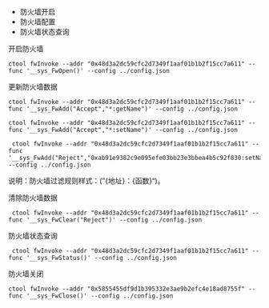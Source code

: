 + 防火墙开启
+ 防火墙配置
+ 防火墙状态查询

开启防火墙

```shell
ctool fwInvoke --addr "0x48d3a2dc59cfc2d7349f1aaf01b1b2f15cc7a611" --func '__sys_FwOpen()' --config ../config.json 
```



更新防火墙数据

```shell
ctool fwInvoke --addr "0x48d3a2dc59cfc2d7349f1aaf01b1b2f15cc7a611" --func '__sys_FwAdd("Accept","*:getName")' --config ../config.json 

ctool fwInvoke --addr "0x48d3a2dc59cfc2d7349f1aaf01b1b2f15cc7a611" --func '__sys_FwAdd("Accept","*:setName")' --config ../config.json 
```

```shell
 ctool fwInvoke --addr "0x48d3a2dc59cfc2d7349f1aaf01b1b2f15cc7a611" --func '__sys_FwAdd("Reject","0xab91e9382c9e095efe03bb23e3bbea4b5c92f830:setName")' --config ../config.json 
```

说明：防火墙过滤规则样式：(”{地址}：{函数}“)。



清除防火墙数据

```shell
 ctool fwInvoke --addr "0x48d3a2dc59cfc2d7349f1aaf01b1b2f15cc7a611" --func '__sys_FwClear("Reject")' --config ../config.json 
```



防火墙状态查询

```shell
 ctool fwInvoke --addr "0x48d3a2dc59cfc2d7349f1aaf01b1b2f15cc7a611" --func '__sys_FwStatus()' --config ../config.json 
```

防火墙关闭

```shell
ctool fwInvoke --addr "0x5855455df9d1b395332e3ae9b2efc4e18ad8755f" --func '__sys_FwClose()' --config ../config.json
```


